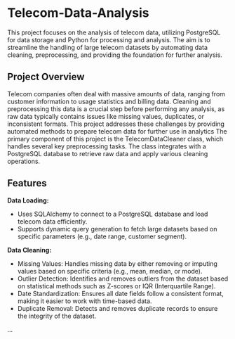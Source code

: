 # Telecom-Data-Analysis

This project focuses on the analysis of telecom data, utilizing PostgreSQL for data storage and Python for processing and analysis. The aim is to streamline the handling of large telecom datasets by automating data cleaning, preprocessing, and providing the foundation for further analysis.

## Project Overview
Telecom companies often deal with massive amounts of data, ranging from customer information to usage statistics and billing data. Cleaning and preprocessing this data is a crucial step before performing any analysis, as raw data typically contains issues like missing values, duplicates, or inconsistent formats. This project addresses these challenges by providing automated methods to prepare telecom data for further use in analytics 
The primary component of this project is the TelecomDataCleaner class, which handles several key preprocessing tasks. The class integrates with a PostgreSQL database to retrieve raw data and apply various cleaning operations.

## Features
**Data Loading:**
* Uses SQLAlchemy to connect to a PostgreSQL database and load telecom data efficiently.
* Supports dynamic query generation to fetch large datasets based on specific parameters (e.g., date range, customer segment).

**Data Cleaning:**

* Missing Values: Handles missing data by either removing or imputing values based on specific criteria (e.g., mean, median, or mode).
* Outlier Detection: Identifies and removes outliers from the dataset based on statistical methods such as Z-scores or IQR (Interquartile Range).
* Date Standardization: Ensures all date fields follow a consistent format, making it easier to work with time-based data.
* Duplicate Removal: Detects and removes duplicate records to ensure the integrity of the dataset.

...